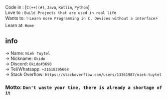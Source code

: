 Code in : [`C(++)(#)`, `Java`, `Kotlin`, `Python`]  
Love to : `Build Projects that are used in real life`  
Wants to: ✨`Learn more Programming in C, Devices without a interface`⚡
Learn at: `Home`
  

## info
-> Name: `Niek Tuytel`  
-> Nickname: `Okido`  
-> Discord: `Okido#3690`  
-> Tel/Whatsapp: `+31618395668`  
-> Stack Overflow: `https://stackoverflow.com/users/13361987/niek-tuytel`  

### Motto: `Don't waste your time, there is already a shortage of it`  
<!--
**niektuytel/niektuytel** is a ✨ _special_  repository because its `README.md` (this file) appears on your GitHub profile.

Here are some ideas to get you started:


- 🌱 I’m currently learning ...
- 👯 I’m looking to collaborate on ...
- 🤔 I’m looking for help with ...
- 💬 Ask me about ...
- 📫 How to reach me: ...
- 😄 Pronouns: ...
-  Fun fact: ...
-->
